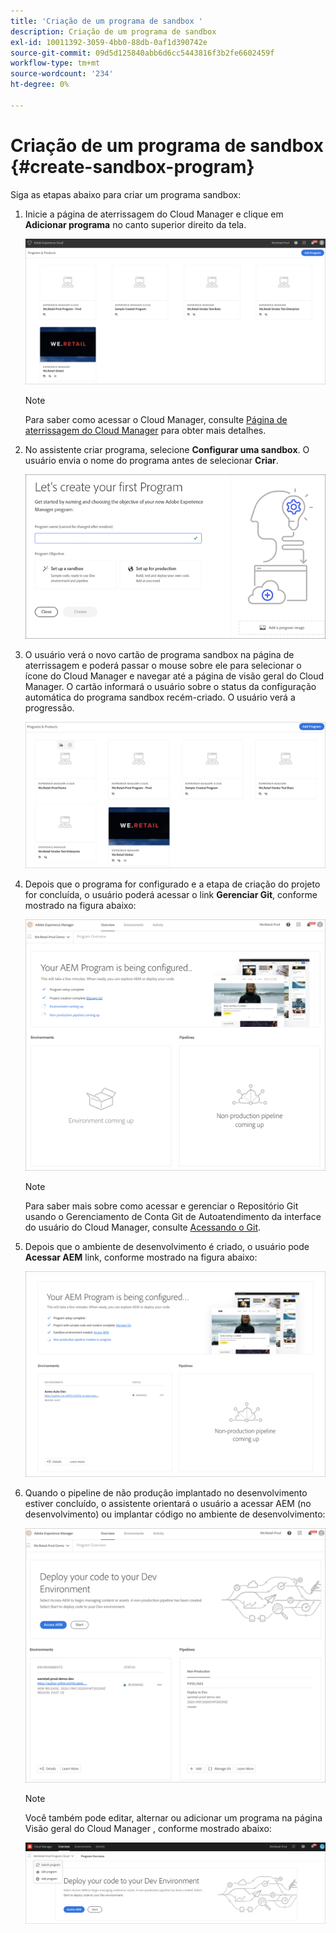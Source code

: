 ```yaml
---
title: 'Criação de um programa de sandbox '
description: Criação de um programa de sandbox
exl-id: 10011392-3059-4bb0-88db-0af1d390742e
source-git-commit: 09d5d125840abb6d6cc5443816f3b2fe6602459f
workflow-type: tm+mt
source-wordcount: '234'
ht-degree: 0%

---
```


# Criação de um programa de sandbox {#create-sandbox-program}

Siga as etapas abaixo para criar um programa sandbox:

1. Inicie a página de aterrissagem do Cloud Manager e clique em **Adicionar programa** no canto superior direito da tela.

   ![](assets/first_timelogin1.png)

   >[!NOTE]
   >Para saber como acessar o Cloud Manager, consulte [Página de aterrissagem do Cloud Manager](/help/onboarding/what-is-required/navigate-to-cloud-manager.md) para obter mais detalhes.

1. No assistente criar programa, selecione **Configurar uma sandbox**. O usuário envia o nome do programa antes de selecionar **Criar**.

   ![](assets/create-sandbox.png)

1. O usuário verá o novo cartão de programa sandbox na página de aterrissagem e poderá passar o mouse sobre ele para selecionar o ícone do Cloud Manager e navegar até a página de visão geral do Cloud Manager. O cartão informará o usuário sobre o status da configuração automática do programa sandbox recém-criado. O usuário verá a progressão.

   ![](assets/program-create-setupdemo2.png)

1. Depois que o programa for configurado e a etapa de criação do projeto for concluída, o usuário poderá acessar o link **Gerenciar Git**, conforme mostrado na figura abaixo:

   ![](assets/create-program4.png)

   >[!NOTE]
   >
   >Para saber mais sobre como acessar e gerenciar o Repositório Git usando o Gerenciamento de Conta Git de Autoatendimento da interface do usuário do Cloud Manager, consulte [Acessando o Git](/help/implementing/cloud-manager/accessing-git.md).


1. Depois que o ambiente de desenvolvimento é criado, o usuário pode **Acessar AEM** link, conforme mostrado na figura abaixo:

   ![](assets/create-program-5.png)

1. Quando o pipeline de não produção implantado no desenvolvimento estiver concluído, o assistente orientará o usuário a acessar AEM (no desenvolvimento) ou implantar código no ambiente de desenvolvimento:

   ![](assets/create-program-setup-deploy.png)

   >[!NOTE]
   >Você também pode editar, alternar ou adicionar um programa na página Visão geral do Cloud Manager , conforme mostrado abaixo:

   ![](assets/create-program-a1.png)
